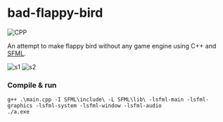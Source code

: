 # bad-flappy-bird
![CPP](https://ziadoua.github.io/m3-Markdown-Badges/badges/C++/c++1.svg)

An attempt to make flappy bird without any game engine using C++ and [SFML](https://www.sfml-dev.org/index.php).

![s1](https://media.discordapp.net/attachments/1127650287826501635/1233358644595265578/image.png?ex=662cce3f&is=662b7cbf&hm=ff633779b8077fa1835c7fe69aecd85bd9732bba333b0d7b1f6c9d79c61a9387&=&format=webp&quality=lossless&width=687&height=353)
![s2](https://media.discordapp.net/attachments/1127650287826501635/1233359333119627274/image.png?ex=662ccee3&is=662b7d63&hm=d1915e97b18b4d8538dd7308968ae932b24faae8feae57a02244311554a9a99c&=&format=webp&quality=lossless&width=1097&height=565)

### Compile & run
```
g++ .\main.cpp -I SFML\include\ -L SFML\lib\ -lsfml-main -lsfml-graphics -lsfml-system -lsfml-window -lsfml-audio
./a.exe
```
